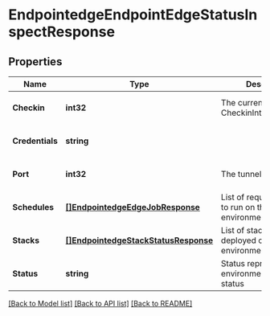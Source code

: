 # EndpointedgeEndpointEdgeStatusInspectResponse

## Properties
Name | Type | Description | Notes
------------ | ------------- | ------------- | -------------
**Checkin** | **int32** | The current value of CheckinInterval | [optional] [default to null]
**Credentials** | **string** |  | [optional] [default to null]
**Port** | **int32** | The tunnel port | [optional] [default to null]
**Schedules** | [**[]EndpointedgeEdgeJobResponse**](endpointedge.edgeJobResponse.md) | List of requests for jobs to run on the environment(endpoint) | [optional] [default to null]
**Stacks** | [**[]EndpointedgeStackStatusResponse**](endpointedge.stackStatusResponse.md) | List of stacks to be deployed on the environments(endpoints) | [optional] [default to null]
**Status** | **string** | Status represents the environment(endpoint) status | [optional] [default to null]

[[Back to Model list]](../README.md#documentation-for-models) [[Back to API list]](../README.md#documentation-for-api-endpoints) [[Back to README]](../README.md)


